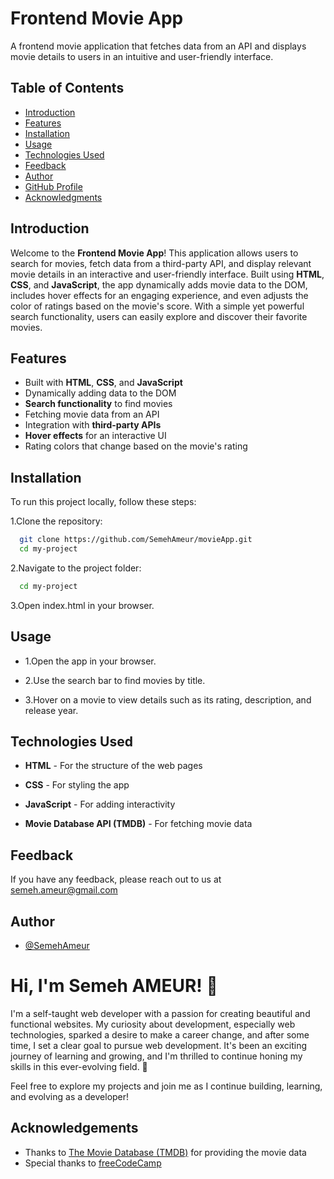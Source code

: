 
# Frontend Movie App

A frontend movie application that fetches data from an API and displays movie details to users in an intuitive and user-friendly interface.

## Table of Contents
- [Introduction](#introduction)
- [Features](#features)
- [Installation](#installation)
- [Usage](#usage)
- [Technologies Used](#technologies-used)
- [Feedback](#feedback)
- [Author](#author)
- [GitHub Profile](#github-profile)
- [Acknowledgments](#acknowledgments)
## Introduction
Welcome to the **Frontend Movie App**! This application allows users to search for movies, fetch data from a third-party API, and display relevant movie details in an interactive and user-friendly interface. Built using **HTML**, **CSS**, and **JavaScript**, the app dynamically adds movie data to the DOM, includes hover effects for an engaging experience, and even adjusts the color of ratings based on the movie's score. With a simple yet powerful search functionality, users can easily explore and discover their favorite movies.
## Features
- Built with **HTML**, **CSS**, and **JavaScript**
- Dynamically adding data to the DOM
- **Search functionality** to find movies
- Fetching movie data from an API
- Integration with **third-party APIs**
- **Hover effects** for an interactive UI
- Rating colors that change based on the movie's rating
## Installation
To run this project locally, follow these steps:

1.Clone the repository:
```bash
  git clone https://github.com/SemehAmeur/movieApp.git
  cd my-project
```
2.Navigate to the project folder:
```bash
  cd my-project
```
3.Open index.html in your browser.
## Usage


- 1.Open the app in your browser.

- 2.Use the search bar to find movies by title.

- 3.Hover on a movie to view details such as its rating, description, and release year.


## Technologies Used

- **HTML** - For the structure of the web pages

- **CSS** - For styling the app

- **JavaScript** - For adding interactivity

- **Movie Database API (TMDB)** - For fetching movie data


## Feedback

If you have any feedback, please reach out to us at semeh.ameur@gmail.com


## Author

- [@SemehAmeur](https://github.com/SemehAmeur)


# Hi, I'm Semeh AMEUR! 👋
I'm a self-taught web developer with a passion for creating beautiful and functional websites. My curiosity about development, especially web technologies, sparked a desire to make a career change, and after some time, I set a clear goal to pursue web development. It's been an exciting journey of learning and growing, and I'm thrilled to continue honing my skills in this ever-evolving field. 🚀

Feel free to explore my projects and join me as I continue building, learning, and evolving as a developer!


## Acknowledgements

 - Thanks to [The Movie Database (TMDB)](https://www.themoviedb.org/) for providing the movie data
 - Special thanks to [freeCodeCamp](https://www.freecodecamp.org/)


